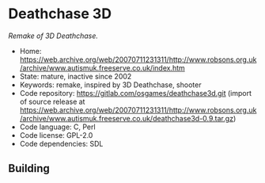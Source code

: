 # Deathchase 3D

_Remake of 3D Deathchase._

- Home: https://web.archive.org/web/20070711231311/http://www.robsons.org.uk/archive/www.autismuk.freeserve.co.uk/index.htm
- State: mature, inactive since 2002
- Keywords: remake, inspired by 3D Deathchase, shooter
- Code repository: https://gitlab.com/osgames/deathchase3d.git (import of source release at https://web.archive.org/web/20070711231311/http://www.robsons.org.uk/archive/www.autismuk.freeserve.co.uk/deathchase3d-0.9.tar.gz)
- Code language: C, Perl
- Code license: GPL-2.0
- Code dependencies: SDL

## Building
